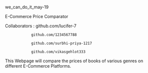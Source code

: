 we\_can\_do\_it\_may-19

E-Commerce Price Comparator

Collaborators : 
                github.com/lucifer-7

                github.com/1234567788

                github.com/surbhi-priya-1217

                github.com/vikasgehlot333

This Webpage will compare the prices of books of various genres on different E-Commerce Platforms.
